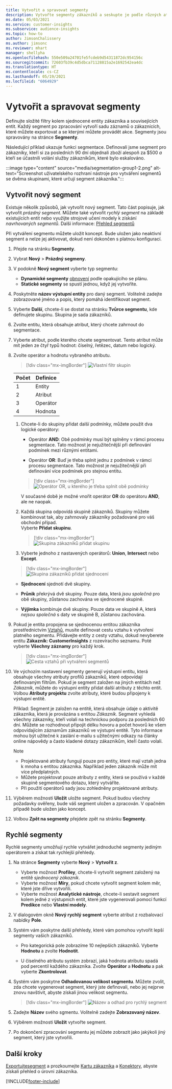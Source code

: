 ```yaml
---
title: Vytvořit a spravovat segmenty
description: Vytvořte segmenty zákazníků a seskupte je podle různých atributů.
ms.date: 05/03/2021
ms.service: customer-insights
ms.subservice: audience-insights
ms.topic: how-to
author: JimsonChalissery
ms.author: jimsonc
ms.reviewer: mhart
manager: shellyha
ms.openlocfilehash: 550e509a24701fe5fcdeb9d54311872dc954156c
ms.sourcegitcommit: 72603fb39c4d5dbca71128815a2e1692542ea4dc
ms.translationtype: HT
ms.contentlocale: cs-CZ
ms.lasthandoff: 05/19/2021
ms.locfileid: "6064929"
---
```

# <a name="create-and-manage-segments"></a>Vytvořit a spravovat segmenty

Definujte složité filtry kolem sjednocené entity zákazníka a souvisejících entit. Každý segment po zpracování vytvoří sadu záznamů o zákaznících, které můžete exportovat a se kterými můžete provádět akce. Segmenty jsou spravovány na stránce **Segmenty**. 

Následující příklad ukazuje funkci segmentace. Definovali jsme segment pro zákazníky, kteří si za posledních 90 dní objednali zboží alespoň za $500 *a* kteří se účastnili volání služby zákazníkům, které bylo eskalováno.

:::image type="content" source="media/segmentation-group1-2.png" alt-text="Screenshot uživatelského rozhraní nástroje pro vytváření segmentů se dvěma skupinami, které určují segment zákazníka.":::

## <a name="create-a-new-segment"></a>Vytvořit nový segment

Existuje několik způsobů, jak vytvořit nový segment. Tato část popisuje, jak vytvořit *prázdný segment*. Můžete také vytvořit *rychlý segment* na základě existujících entit nebo využijte strojové učení modely k získání *navrhovaných segmentů*. Další informace: [Přehled segmentů](segments.md)

Při vytváření segmentu můžete uložit koncept. Bude uložen jako neaktivní segment a nelze jej aktivovat, dokud není dokončen s platnou konfigurací.

1. Přejde na stránku **Segmenty**.

1. Vybrat **Nový** > **Prázdný segmeny**.

1. V podokně **Nový segment** vyberte typ segmentu:

   - **Dynamické segmenty** [obnovení](segments.md#refresh-segments) podle opakujícího se plánu.
   - **Statické segmenty** se spustí jednou, když jej vytvoříte.

1. Poskytněte **název výstupní entity** pro daný segment. Volitelně zadejte zobrazované jméno a popis, který pomáhá identifikovat segment.

1. Vyberte **Další**, chcete-li se dostat na stránku **Tvůrce segmentu**, kde definujete skupinu. Skupina je sada zákazníků.

1. Zvolte entitu, která obsahuje atribut, který chcete zahrnout do segmentace.

1. Vyberte atribut, podle kterého chcete segmentovat. Tento atribut může mít jeden ze čtyř typů hodnot: číselný, řetězec, datum nebo logický.

1. Zvolte operátor a hodnotu vybraného atributu.

   > [!div class="mx-imgBorder"]
   > ![Vlastní filtr skupin](media/customer-group-numbers.png "Filtr skupin zákazníků")

   |Počet |Definice  |
   |---------|---------|
   |1     |Entity          |
   |2     |Atribut          |
   |3    |Operátor         |
   |4    |Hodnota         |

   1. Chcete-li do skupiny přidat další podmínky, můžete použít dva logické operátory:

      - Operátor **AND**: Obě podmínky musí být splněny v rámci procesu segmentace. Tato možnost je nejužitečnější při definování podmínek mezi různými entitami.

      - Operátor **OR**: Buď je třeba splnit jednu z podmínek v rámci procesu segmentace. Tato možnost je nejužitečnější při definování více podmínek pro stejnou entitu.

      > [!div class="mx-imgBorder"]
      > ![Operátor OR, u kterého je třeba splnit obě podmínky](media/segmentation-either-condition.png "Operátor OR, u kterého je třeba splnit obě podmínky")

      V současné době je možné vnořit operátor **OR** do operátoru **AND**, ale ne naopak.

   1. Každá skupina odpovídá skupině zákazníků. Skupiny můžete kombinovat tak, aby zahrnovaly zákazníky požadované pro váš obchodní případ.    
   Vyberte **Přidat skupinu**.

      > [!div class="mx-imgBorder"]
      > ![Skupina zákazníků přidat skupinu](media/customer-group-add-group.png "Skupina zákazníků přidat skupinu")

   1. Vyberte jednoho z nastavených operátorů: **Union**, **Intersect** nebo **Except**.

   > [!div class="mx-imgBorder"]
   > ![Skupina zákazníků přidat sjednocení](media/customer-group-union.png "Skupina zákazníků přidat sjednocení")

   - **Sjednocení** sjednotí dvě skupiny.

   - **Průnik** překrývá dvě skupiny. Pouze data, která *jsou společná* pro obě skupiny, zůstanou zachována ve sjednocené skupině.

   - **Výjimka** kombinuje dvě skupiny. Pouze data ve skupině A, která *nejsou společná* s daty ve skupině B, zůstanou zachována.

1. Pokud je entita propojena se sjednocenou entitou zákazníka prostřednictvím [Vztahů](relationships.md), musíte definovat cestu vztahu k vytvoření platného segmentu. Přidávejte entity z cesty vztahu, dokud nevyberete entitu **Zákazník: CustomerInsights** z rozevíracího seznamu. Poté vyberte **Všechny záznamy** pro každý krok.

   > [!div class="mx-imgBorder"]
   > ![Cesta vztahů při vytváření segmentů](media/segments-multiple-relationships.png "Cesta vztahů při vytváření segmentů")

1. Ve výchozím nastavení segmenty generují výstupní entitu, která obsahuje všechny atributy profilů zákazníků, které odpovídají definovaným filtrům. Pokud je segment založen na jiných entitách než *Zákazník*, můžete do výstupní entity přidat další atributy z těchto entit. Volbou **Atributy projektu** zvolte atributy, které budou připojeny k výstupní entitě.  
  
   Příklad: Segment je založen na entitě, která obsahuje údaje o aktivitě zákazníka, která je provázána s entitou *Zákazník*. Segment vyhledá všechny zákazníky, kteří volali na technickou podporu za posledních 60 dní. Můžete se rozhodnout připojit délku hovoru a počet hovorů ke všem odpovídajícím záznamům zákazníků ve výstupní entitě. Tyto informace mohou být užitečné k zaslání e-mailu s užitečnými odkazy na články online nápovědy a často kladené dotazy zákazníkům, kteří často volali.

   > [!NOTE]
   > - Projektované atributy fungují pouze pro entity, které mají vztah jedna k mnoha s entitou zákazníka. Například jeden zákazník může mít více předplatných.
   > - Můžete projektovat pouze atributy z entity, která se používá v každé skupině segmentového dotazu, který vytváříte.
   > - Při použití operátorů sady jsou zohledněny projektované atributy.

1. Výběrem možnosti **Uložit** uložte segment. Pokud budou všechny požadavky ověřeny, bude váš segment uložen a zpracován. V opačném případě bude uložen jako koncept.

1. Volbou **Zpět na segmenty** přejdete zpět na stránku **Segmenty**.



## <a name="quick-segments"></a>Rychlé segmenty

Rychlé segmenty umožňují rychle vytvářet jednoduché segmenty jediným operátorem a získat tak rychlejší přehledy.

1. Na stránce **Segmenty** vyberte **Nový** > **Vytvořit z**.

   - Vyberte možnost **Profiley**, chcete-li vytvořit segment založený na entitě *sjednocený zákazník*.
   - Vyberte možnost **Míry**, pokud chcete vytvořit segment kolem měr, které jste dříve vytvořili.
   - Vyberte možnost **Analytické nástroje**, chcete-li sestavit segment kolem jedné z výstupních entit, které jste vygenerovali pomocí funkcí **Predikce** nebo **Vlastní modely**.

2. V dialogovém okně **Nový rychlý segment** vyberte atribut z rozbalovací nabídky **Pole**.

3. Systém vám poskytne další přehledy, které vám pomohou vytvořit lepší segmenty vašich zákazníků.
   - Pro kategorická pole zobrazíme 10 nejlepších zákazníků. Vyberte **Hodnotu** a zvolte **Hodnotit**.

   - U číselného atributu systém zobrazí, jaká hodnota atributu spadá pod percentil každého zákazníka. Zvolte **Operátor** a **Hodnotu** a pak vyberte **Zkontrolovat**.

4. Systém vám poskytne **Odhadovanou velikost segmentu**. Můžete zvolit, zda chcete vygenerovat segment, který jste definovali, nebo jej nejprve znovu navštívit, abyste získali jinou velikost segmentu.

    > [!div class="mx-imgBorder"]
    > ![Název a odhad pro rychlý segment](media/quick-segment-name.png "Název a odhad pro rychlý segment")

5. Zadejte **Název** svého sgmentu. Volitelně zadejte **Zobrazovaný název**.

6. Výběrem možnosti **Uložit** vytvořte segment.

7. Po dokončení zpracování segmentu jej můžete zobrazit jako jakýkoli jiný segment, který jste vytvořili.

## <a name="next-steps"></a>Další kroky

[Exportujtesegment](export-destinations.md) a prozkoumejte [Kartu zákazníka](customer-card-add-in.md) a [Konektory](export-power-bi.md), abyste získali přehled o úrovni zákazníka.

[!INCLUDE[footer-include](../includes/footer-banner.md)]
